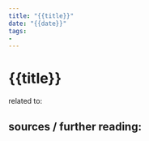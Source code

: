 ```yaml
---
title: "{{title}}"
date: "{{date}}"
tags:
- 
---
```


# {{title}}


related to:

sources / further reading:
- 


